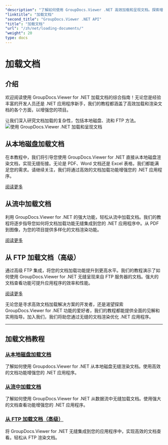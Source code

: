 ```yaml
---
"description": "了解如何使用 GroupDocs.Viewer .NET 高效加载和呈现文档。探索增强型 .NET 应用的本地磁盘、流和 FTP 加载教程。"
"linktitle": "加载文档"
"second_title": "GroupDocs.Viewer .NET API"
"title": "加载文档"
"url": "/zh/net/loading-documents/"
"weight": 20
type: docs
---
```

# 加载文档

## 介绍

欢迎阅读使用 GroupDocs.Viewer for .NET 加载文档的综合指南！无论您是经验丰富的开发人员还是 .NET 应用程序新手，我们的教程都涵盖了高效加载和渲染文档的各个方面，以增强您的项目。

让我们深入研究文档加载的复杂性，包括本地磁盘、流和 FTP 方法。
![使用 GroupDocs.Viewer .NET 加载和呈现文档](/viewer/loading-documents/image.png)
## 从本地磁盘加载文档

在本教程中，我们将引导您使用 GroupDocs.Viewer for .NET 直接从本地磁盘渲染文档，实现无缝衔接。无论是 PDF、Word 文档还是 Excel 表格，我们都能满足您的需求。请继续关注，我们将通过高效的文档加载功能增强您的 .NET 应用程序。

[阅读更多](./loading-document-local-disk/)

## 从流中加载文档

利用 GroupDocs.Viewer for .NET 的强大功能，轻松从流中加载文档。我们的教程将逐步指导您如何将文档加载功能无缝集成到您的 .NET 应用程序中。从 PDF 到图像，为您的项目提供多样化的文档渲染功能。

[阅读更多](./loading-document-stream/)

## 从 FTP 加载文档（高级）

通过高级 FTP 集成，将您的文档加载功能提升到更高水平。我们的教程演示了如何使用 GroupDocs.Viewer for .NET 无缝呈现来自 FTP 服务器的文档。强大的文档查看功能可提升应用程序的效率和性能。

[阅读更多](./loading-document-ftp/)

无论您是寻求高效文档加载解决方案的开发者，还是渴望探索 GroupDocs.Viewer for .NET 功能的爱好者，我们的教程都能提供全面的见解和实用指导。加入我们，我们将助您通过无缝的文档渲染优化 .NET 应用程序。

---
## 加载文档教程
### [从本地磁盘加载文档](./loading-document-local-disk/)
了解如何使用 Groupdocs.Viewer for .NET 从本地磁盘无缝渲染文档。使用高效的文档功能增强您的 .NET 应用程序。
### [从流中加载文档](./loading-document-stream/)
了解如何使用 GroupDocs.Viewer for .NET 从数据流中无缝加载文档。使用强大的文档查看功能增强您的 .NET 应用程序。
### [从 FTP 加载文档（高级）](./loading-document-ftp/)
将 GroupDocs.Viewer for .NET 无缝集成到您的应用程序中，实现高效的文档查看。轻松从 FTP 渲染文档。